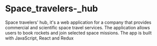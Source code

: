 # Space_travelers-_hub
Space travelers' hub, it's a  web application for a company that provides commercial and scientific space travel services. The application allows users to book rockets and join selected space missions. The app is built with JavaScript, React and Redux

